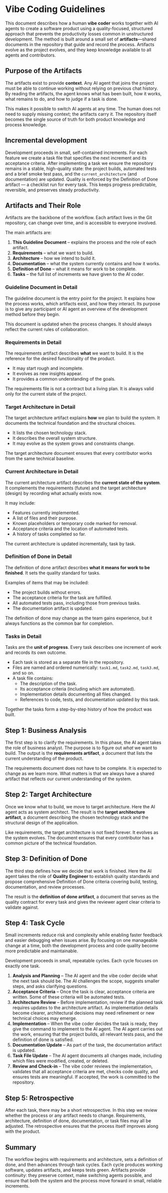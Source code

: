 # Vibe Coding Guidelines

This document describes how a human **vibe coder** works together with AI agents to create a software product using a quality-focused, structured approach that prevents the productivity losses common in unstructured development. The method is built around a small set of **artifacts**—shared documents in the repository that guide and record the process. Artifacts evolve as the project evolves, and they keep knowledge available to all agents and contributors.

## Purpose of the Artifacts

The artifacts exist to provide **context**. Any AI agent that joins the project must be able to continue working without relying on previous chat history. By reading the artifacts, the agent knows what has been built, how it works, what remains to do, and how to judge if a task is done.

This makes it possible to switch AI agents at any time. The human does not need to supply missing context; the artifacts carry it. The repository itself becomes the single source of truth for both product knowledge and process knowledge.

## Incremental development

Development proceeds in small, self-contained increments. For each feature we create a task file that specifies the next increment and its acceptance criteria. After implementing a task we ensure the repository remains in a stable, high-quality state: the project builds, automated tests and a brief smoke test pass, and the `current_architecture` (and documentation) are updated. Quality is enforced by the Definition of Done artifact — a checklist run for every task. This keeps progress predictable, reversible, and preserves steady productivity.

## Artifacts and Their Role

Artifacts are the backbone of the workflow. Each artifact lives in the Git repository, can change over time, and is accessible to everyone involved.

The main artifacts are:

1. **This Guideline Document** – explains the process and the role of each artifact.
2. **Requirements** – what we want to build.
3. **Architecture** – how we intend to build it.
4. **Documentation** – what the system currently contains and how it works.
5. **Definition of Done** – what it means for work to be complete.
6. **Tasks** – the full list of increments we have given to the AI coder.

### Guideline Document in Detail

The guideline document is the entry point for the project. It explains how the process works, which artifacts exist, and how they interact. Its purpose is to give any participant or AI agent an overview of the development method before they begin.

This document is updated when the process changes. It should always reflect the current rules of collaboration.

### Requirements in Detail

The requirements artifact describes **what** we want to build. It is the reference for the desired functionality of the product.

- It may start rough and incomplete.
- It evolves as new insights appear.
- It provides a common understanding of the goals.

The requirements file is not a contract but a living plan. It is always valid only for the current state of the project.

### Target Architecture in Detail

The target architecture artifact explains **how** we plan to build the system. It documents the technical foundation and the structural choices.

- It lists the chosen technology stack.
- It describes the overall system structure.
- It may evolve as the system grows and constraints change.

The target architecture document ensures that every contributor works from the same technical baseline.

### Current Architecture in Detail

The current architecture artifact describes the **current state of the system**. It complements the requirements (future) and the target architecture (design) by recording what actually exists now.

It may include:

- Features currently implemented.
- A list of files and their purpose.
- Known placeholders or temporary code marked for removal.
- Acceptance criteria and the location of automated tests.
- A history of tasks completed so far.

The current architecture is updated incrementally, task by task.

### Definition of Done in Detail

The definition of done artifact describes **what it means for work to be finished**. It sets the quality standard for tasks.

Examples of items that may be included:

- The project builds without errors.
- The acceptance criteria for the task are fulfilled.
- All automated tests pass, including those from previous tasks.
- The documentation artifact is updated.

The definition of done may change as the team gains experience, but it always functions as the common bar for completion.

### Tasks in Detail

Tasks are the **unit of progress**. Every task describes one increment of work and records its own outcome.

- Each task is stored as a separate file in the repository.
- Files are named and ordered numerically: `task1.md`, `task2.md`, `task3.md`, and so on.
- A task file contains:
  - The description of the task.
  - Its acceptance criteria (including which are automated).
  - Implementation details documenting all files changed.
  - References to code, tests, and documentation updated by this task.

Together the tasks form a step-by-step history of how the product was built.

## Step 1: Business Analysis

The first step is to clarify the requirements. In this phase, the AI agent takes the role of business analyst. The purpose is to figure out _what_ we want to build. The output is the **requirements artifact**, a document that lists the current understanding of the product.

The requirements document does not have to be complete. It is expected to change as we learn more. What matters is that we always have a shared artifact that reflects our current understanding of the system.

## Step 2: Target Architecture

Once we know what to build, we move to target architecture. Here the AI agent acts as system architect. The result is the **target architecture artifact**, a document describing the chosen technology stack and the structural design of the application.

Like requirements, the target architecture is not fixed forever. It evolves as the system evolves. The document ensures that every contributor has a common picture of the technical foundation.

## Step 3: Definition of Done

The third step defines how we decide that work is finished. Here the AI agent takes the role of **Quality Engineer** to establish quality standards and propose comprehensive Definition of Done criteria covering build, testing, documentation, and review processes.

The result is the **definition of done artifact**, a document that serves as the quality contract for every task and gives the reviewer agent clear criteria to validate against.

## Step 4: Task Cycle

Small increments reduce risk and complexity while enabling faster feedback and easier debugging when issues arise. By focusing on one manageable change at a time, both the development process and code quality become more predictable and maintainable.

Development proceeds in small, repeatable cycles. Each cycle focuses on exactly one task.

1. **Analysis and Planning** – The AI agent and the vibe coder decide what the next task should be. The AI challenges the scope, suggests smaller steps, and asks clarifying questions.
2. **Acceptance Criteria** – Once the task is clear, acceptance criteria are written. Some of these criteria will be automated tests.
3. **Architecture Review** – Before implementation, review if the planned task requires updates to the architecture artifact. As implementation details become clearer, architectural decisions may need refinement or new technical choices may emerge.
4. **Implementation** – When the vibe coder decides the task is ready, they give the command to implement to the AI agent. The AI agent carries out the work, ensuring that the project builds, all relevant tests pass, and the definition of done is satisfied.
5. **Documentation Update** – As part of the task, the documentation artifact is updated.
6. **Task File Update** – The AI agent documents all changes made, including which files were modified, created, or deleted.
7. **Review and Check-in** – The vibe coder reviews the implementation, validates that all acceptance criteria are met, checks code quality, and ensures tests are meaningful. If accepted, the work is committed to the repository.

## Step 5: Retrospective

After each task, there may be a short retrospective. In this step we review whether the process or any artifact needs to change. Requirements, architecture, definition of done, documentation, or task files may all be adjusted. The retrospective ensures that the process itself improves along with the product.

## Summary

The workflow begins with requirements and architecture, sets a definition of done, and then advances through task cycles. Each cycle produces working software, updates artifacts, and keeps tests green. Artifacts provide continuity: they preserve context, make switching agents possible, and ensure that both the system and the process move forward in small, reliable increments.
